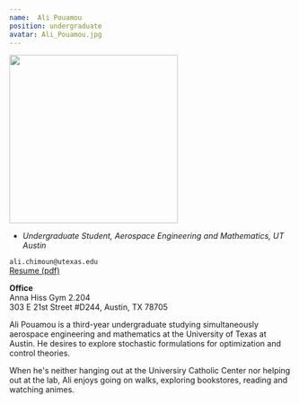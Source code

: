 ```yaml
---
name:  Ali Pouamou
position: undergraduate
avatar: Ali_Pouamou.jpg
---
```


<img width="300" src="{{site.baseurl}}/images/people/{{page.avatar}}" data-action="zoom">

- _Undergraduate Student, Aerospace Engineering and Mathematics, UT Austin_<br>

<i class="fa fa-envelope-o"></i> `ali.chimoun@utexas.edu`<br>
<i class="fa fa-newspaper-o"></i> [Resume (pdf)](/documents/Resume_Ali.pdf)<br>


**Office**<br>
Anna Hiss Gym 2.204<br>
303 E 21st Street #D244,
Austin, TX 78705

Ali Pouamou is a third-year undergraduate studying simultaneously aerospace engineering and mathematics at the University of Texas at Austin. He desires to explore stochastic formulations for optimization and control theories.

When he's neither hanging out at the Universiry Catholic Center nor helping out at the lab, Ali enjoys going on walks, exploring bookstores, reading and watching animes.
